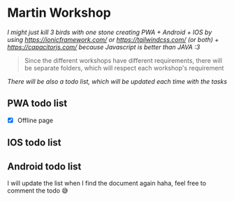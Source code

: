 # Martin Workshop

*I might just kill 3 birds with one stone creating PWA + Android + IOS by using https://ionicframework.com/ or https://tailwindcss.com/ (or both) + https://capacitorjs.com/ because Javascript is better than JAVA :3*

>Since the different workshops have different requirements, there will be separate folders, which will respect each workshop's requirement

*There will be also a todo list, which will be updated each time with the tasks*

 ## PWA todo list 
- [x] Offline page
## IOS todo list

## Android todo list

I will update the list when I find the document again haha, feel free to comment the todo 😅